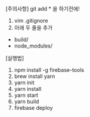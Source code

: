 [주의사항]
git add * 을 하기전에!
1. vim .gitignore
2. 아래 두 줄을 추가
- build/
- node_modules/

[실행법]
1. npm install -g firebase-tools
2. brew install yarn
3. yarn init
4. yarn install
5. yarn start
6. yarn build
7. firebase deploy
